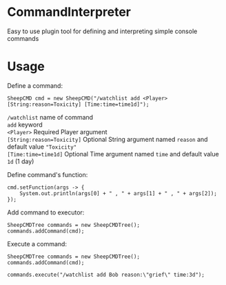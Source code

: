 # CommandInterpreter

Easy to use plugin tool for defining and interpreting simple console commands

<h1> Usage </h1>
Define a command:

```
SheepCMD cmd = new SheepCMD("/watchlist add <Player> [String:reason=Toxicity] [Time:time=time1d]");
```

```/watchlist``` name of command <br>
```add``` keyword <br>
```<Player>``` Required Player argument <br>
```[String:reason=Toxicity]``` Optional String argument named ```reason``` and default value ```"Toxicity"``` <br>
```[Time:time=time1d]``` Optional Time argument named ```time``` and default value ```1d``` (1 day) <br>

Define command's function:
```
cmd.setFunction(args -> {
    System.out.println(args[0] + " , " + args[1] + " , " + args[2]);
});
```

Add command to executor:

```
SheepCMDTree commands = new SheepCMDTree();
commands.addCommand(cmd);
```

Execute a command:
```
SheepCMDTree commands = new SheepCMDTree();
commands.addCommand(cmd);

commands.execute("/watchlist add Bob reason:\"grief\" time:3d");
```

